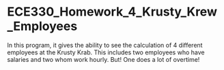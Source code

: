 # ECE330_Homework_4_Krusty_Krew_Employees
In this program, it gives the ability to see the calculation of 4 different employees at the Krusty Krab. This includes two employees who have salaries and two whom work hourly. But! One does a lot of overtime!
